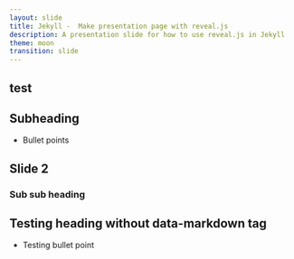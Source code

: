 ```yaml
---
layout: slide
title: Jekyll -  Make presentation page with reveal.js
description: A presentation slide for how to use reveal.js in Jekyll
theme: moon
transition: slide
---
```


<section data-markdown>

# test

## Subheading

 - Bullet points


</section>

<section data-markdown>

## Slide 2

### Sub sub heading

</section>

<section>


# Testing heading without data-markdown tag

- Testing bullet point


</section>
